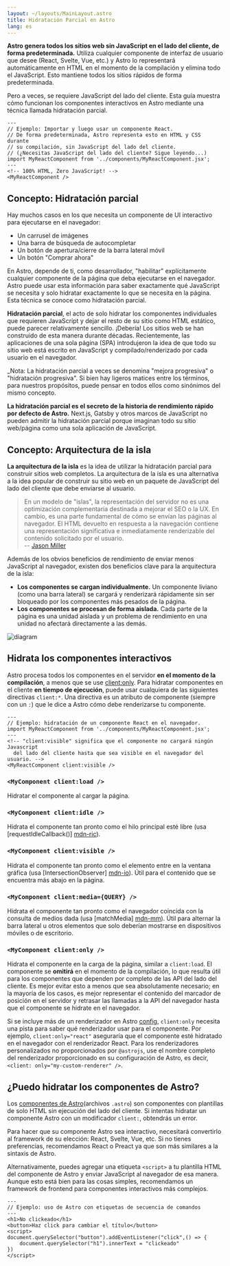 ```yaml
---
layout: ~/layouts/MainLayout.astro
title: Hidratación Parcial en Astro
lang: es
---
```


**Astro genera todos los sitios web sin JavaScript en el lado del cliente, de forma predeterminada.** Utiliza cualquier componente de interfaz de usuario que desee (React, Svelte, Vue, etc.) y Astro lo representará automáticamente en HTML en el momento de la compilación y elimina todo el JavaScript. Esto mantiene todos los sitios rápidos de forma predeterminada.

Pero a veces, se requiere JavaScript del lado del cliente. Esta guía muestra cómo funcionan los componentes interactivos en Astro mediante una técnica llamada hidratación parcial.

```astro
---
// Ejemplo: Importar y luego usar un componente React.
// De forma predeterminada, Astro representa esto en HTML y CSS durante
// su compilación, sin JavaScript del lado del cliente.
// (¿Necesitas JavaScript del lado del cliente? Sigue leyendo...)
import MyReactComponent from '../components/MyReactComponent.jsx';
---
<!-- 100% HTML, Zero JavaScript! -->
<MyReactComponent />
```

## Concepto: Hidratación parcial

Hay muchos casos en los que necesita un componente de UI interactivo para ejecutarse en el navegador:

- Un carrusel de imágenes
- Una barra de búsqueda de autocompletar
- Un botón de apertura/cierre de la barra lateral móvil
- Un botón "Comprar ahora"

En Astro, depende de ti, como desarrollador, "habilitar" explícitamente cualquier componente de la página que deba ejecutarse en el navegador. Astro puede usar esta información para saber exactamente qué JavaScript se necesita y solo hidratar exactamente lo que se necesita en la página. Esta técnica se conoce como hidratación parcial.

**Hidratación parcial**, el acto de solo hidratar los componentes individuales que requieren JavaScript y dejar el resto de su sitio como HTML estático, puede parecer relativamente sencillo. ¡Debería! Los sitios web se han construido de esta manera durante décadas. Recientemente, las aplicaciones de una sola página (SPA) introdujeron la idea de que todo su sitio web está escrito en JavaScript y compilado/renderizado por cada usuario en el navegador.

\_Nota: La hidratación parcial a veces se denomina "mejora progresiva" o "hidratación progresiva". Si bien hay ligeros matices entre los términos, para nuestros propósitos, puede pensar en todos ellos como sinónimos del mismo concepto.

**La hidratación parcial es el secreto de la historia de rendimiento rápido por defecto de Astro.** Next.js, Gatsby y otros marcos de JavaScript no pueden admitir la hidratación parcial porque imaginan todo su sitio web/página como una sola aplicación de JavaScript.

## Concepto: Arquitectura de la isla

**La arquitectura de la isla** es la idea de utilizar la hidratación parcial para construir sitios web completos. La arquitectura de la isla es una alternativa a la idea popular de construir su sitio web en un paquete de JavaScript del lado del cliente que debe enviarse al usuario.

> En un modelo de "islas", la representación del servidor no es una optimización complementaria destinada a mejorar el SEO o la UX. En cambio, es una parte fundamental de cómo se envían las páginas al navegador. El HTML devuelto en respuesta a la navegación contiene una representación significativa e inmediatamente renderizable del contenido solicitado por el usuario.
> <br/> -- [Jason Miller](https://jasonformat.com/islands-architecture/)

Además de los obvios beneficios de rendimiento de enviar menos JavaScript al navegador, existen dos beneficios clave para la arquitectura de la isla:

- **Los componentes se cargan individualmente.** Un componente liviano (como una barra lateral) se cargará y renderizará rápidamente sin ser bloqueado por los componentes más pesados ​​de la página.
- **Los componentes se procesan de forma aislada.** Cada parte de la página es una unidad aislada y un problema de rendimiento en una unidad no afectará directamente a las demás.

![diagram](https://res.cloudinary.com/wedding-website/image/upload/v1596766231/islands-architecture-1.png)

## Hidrata los componentes interactivos

Astro procesa todos los componentes en el servidor **en el momento de la compilación**, a menos que se use [client:only](#mycomponent-clientonly-). Para hidratar componentes en el cliente **en tiempo de ejecución**, puede usar cualquiera de las siguientes directivas `client:*`. Una directiva es un atributo de componente (siempre con un `:`) que le dice a Astro cómo debe renderizarse tu componente.

```astro
---
// Ejemplo: hidratación de un componente React en el navegador.
import MyReactComponent from '../components/MyReactComponent.jsx';
---
<!-- "client:visible" significa que el componente no cargará ningún Javascript
  del lado del cliente hasta que sea visible en el navegador del usuario. -->
<MyReactComponent client:visible />
```

### `<MyComponent client:load />`

Hidratar el componente al cargar la página.

### `<MyComponent client:idle />`

Hidrata el componente tan pronto como el hilo principal esté libre (usa [requestIdleCallback()] [mdn-ric]).

### `<MyComponent client:visible />`

Hidrata el componente tan pronto como el elemento entre en la ventana gráfica (usa [IntersectionObserver] [mdn-io]). Útil para el contenido que se encuentra más abajo en la página.

### `<MyComponent client:media={QUERY} />`

Hidrata el componente tan pronto como el navegador coincida con la consulta de medios dada (usa [matchMedia] [mdn-mm]). Útil para alternar la barra lateral u otros elementos que solo deberían mostrarse en dispositivos móviles o de escritorio.

### `<MyComponent client:only />`

Hidrata el componente en la carga de la página, similar a `client:load`. El componente se **omitirá** en el momento de la compilación, lo que resulta útil para los componentes que dependen por completo de las API del lado del cliente. Es mejor evitar esto a menos que sea absolutamente necesario; en la mayoría de los casos, es mejor representar el contenido del marcador de posición en el servidor y retrasar las llamadas a la API del navegador hasta que el componente se hidrate en el navegador.

Si se incluye más de un renderizador en Astro [config](/es/reference/configuration-reference), `client:only` necesita una pista para saber qué renderizador usar para el componente. Por ejemplo, `client:only="react"` aseguraría que el componente esté hidratado en el navegador con el renderizador React. Para los renderizadores personalizados no proporcionados por `@astrojs`, use el nombre completo del renderizador proporcionado en su configuración de Astro, es decir,`<client: only="my-custom-renderer" />`.

## ¿Puedo hidratar los componentes de Astro?

Los [componentes de Astro](./astro-components)(archivos `.astro`) son componentes con plantillas de solo HTML sin ejecución del lado del cliente. Si intentas hidratar un componente Astro con un modificador `client:`, obtendrás un error.

Para hacer que su componente Astro sea interactivo, necesitará convertirlo al framework de su elección: React, Svelte, Vue, etc. Si no tienes preferencias, recomendamos React o Preact ya que son más similares a la sintaxis de Astro.

Alternativamente, puedes agregar una etiqueta `<script>` a tu plantilla HTML del componente de Astro y enviar JavaScript al navegador de esa manera. Aunque esto está bien para las cosas simples, recomendamos un framework de frontend para componentes interactivos más complejos.

```astro
---
// Ejemplo: uso de Astro con etiquetas de secuencia de comandos
---
<h1>No clickeado</h1>
<button>Haz click para cambiar el título</button>
<script>
document.querySelector("button").addEventListener("click",() => {
    document.querySelector("h1").innerText = "clickeado"
})
</script>
```

[mdn-io]: https://developer.mozilla.org/en-US/docs/Web/API/Intersection_Observer_API
[mdn-ric]: https://developer.mozilla.org/en-US/docs/Web/API/Window/requestIdleCallback
[mdn-mm]: https://developer.mozilla.org/en-US/docs/Web/API/Window/matchMedia
